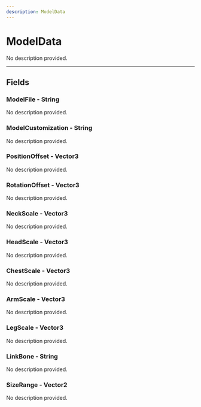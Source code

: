 ```yaml
---
description: ModelData
---
```


# ModelData

No description provided.

***

## Fields

### ModelFile - String

No description provided.

### ModelCustomization - String

No description provided.

### PositionOffset - Vector3

No description provided.

### RotationOffset - Vector3

No description provided.

### NeckScale - Vector3

No description provided.

### HeadScale - Vector3

No description provided.

### ChestScale - Vector3

No description provided.

### ArmScale - Vector3

No description provided.

### LegScale - Vector3

No description provided.

### LinkBone - String

No description provided.

### SizeRange - Vector2

No description provided.
